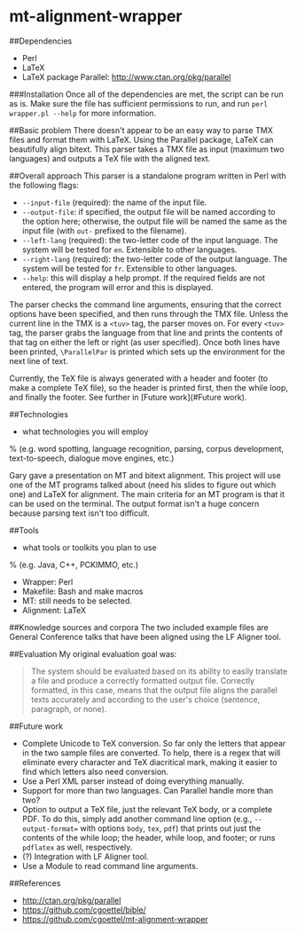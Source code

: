 mt-alignment-wrapper
====================

##Dependencies
- Perl
- LaTeX
- LaTeX package Parallel: http://www.ctan.org/pkg/parallel

###Installation
Once all of the dependencies are met, the script can be run as is. Make sure the file has sufficient permissions to run, and run `perl wrapper.pl --help` for more information.

##Basic problem
There doesn't appear to be an easy way to parse TMX files and format them with LaTeX. Using the Parallel package, LaTeX can beautifully align bitext. This parser takes a TMX file as input (maximum two languages) and outputs a TeX file with the aligned text.

##Overall approach
This parser is a standalone program written in Perl with the following flags:

- `--input-file` (required): the name of the input file.
- `--output-file`: if specified, the output file will be named according to the option here; otherwise, the output file will be named the same as the input file (with `out-` prefixed to the filename).
- `--left-lang` (required): the two-letter code of the input language. The system will be tested for `en`. Extensible to other languages.
- `--right-lang` (required): the two-letter code of the output language. The system will be tested for `fr`. Extensible to other languages.
- `--help`: this will display a help prompt. If the required fields are not entered, the program will error and this is displayed.

The parser checks the command line arguments, ensuring that the correct options have been specified, and then runs through the TMX file. Unless the current line in the TMX is a `<tuv>` tag, the parser moves on. For every `<tuv>` tag, the parser grabs the language from that line and prints the contents of that tag on either the left or right (as user specified). Once both lines have been printed, `\ParallelPar` is printed which sets up the environment for the next line of text.

Currently, the TeX file is always generated with a header and footer (to make a complete TeX file), so the header is printed first, then the while loop, and finally the footer. See further in [Future work](#Future work).

##Technologies
- what technologies you will employ 

% (e.g. word spotting, language recognition, parsing, corpus development, text-to-speech, dialogue move engines, etc.)

Gary gave a presentation on MT and bitext alignment. This project will use one of the MT programs talked about (need his slides to figure out which one) and LaTeX for alignment. The main criteria for an MT program is that it can be used on the terminal. The output format isn't a huge concern because parsing text isn't too difficult.

##Tools
- what tools or toolkits you plan to use

% (e.g. Java, C++, PCKIMMO, etc.)

- Wrapper: Perl
- Makefile: Bash and make macros
- MT: still needs to be selected.
- Alignment: LaTeX

##Knowledge sources and corpora
The two included example files are General Conference talks that have been aligned using the LF Aligner tool.

##Evaluation
My original evaluation goal was:

> The system should be evaluated based on its ability to easily translate a file and produce a correctly formatted output file. Correctly formatted, in this case, means that the output file aligns the parallel texts accurately and according to the user's choice (sentence, paragraph, or none).

##Future work
- Complete Unicode to TeX conversion. So far only the letters that appear in the two sample files are converted. To help, there is a regex that will eliminate every character and TeX diacritical mark, making it easier to find which letters also need conversion.
- Use a Perl XML parser instead of doing everything manually.
- Support for more than two languages. Can Parallel handle more than two?
- Option to output a TeX file, just the relevant TeX body, or a complete PDF. To do this, simply add another command line option (e.g., `--output-format=` with options `body`, `tex`, `pdf`) that prints out just the contents of the while loop; the header, while loop, and footer; or runs `pdflatex` as well, respectively.
- (?) Integration with LF Aligner tool.
- Use a Module to read command line arguments.

##References
- http://ctan.org/pkg/parallel
- https://github.com/cgoettel/bible/
- https://github.com/cgoettel/mt-alignment-wrapper
